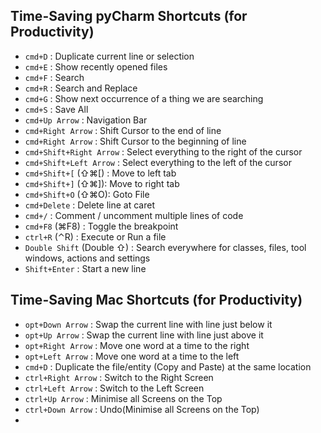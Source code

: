 ## Time-Saving pyCharm Shortcuts (for Productivity)  
- `cmd+D` : Duplicate current line or selection 
- `cmd+E` : Show recently opened files
- `cmd+F` : Search
- `cmd+R` : Search and Replace
- `cmd+G` : Show next occurrence of a thing we are searching
- `cmd+S` : Save All
- `cmd+Up Arrow` : Navigation Bar
- `cmd+Right Arrow` : Shift Cursor to the end of line
- `cmd+Right Arrow` : Shift Cursor to the beginning of line
- `cmd+Shift+Right Arrow` : Select everything to the right of the cursor
- `cmd+Shift+Left Arrow` : Select everything to the left of the cursor
- `cmd+Shift+[` (⇧⌘[) : Move to left tab
- `cmd+Shift+]` (⇧⌘]): Move to right tab
- `cmd+Shift+O` (⇧⌘O): Goto File
- `cmd+Delete` : Delete line at caret
- `cmd+/` : Comment / uncomment multiple lines of code  
- `cmd+F8` (⌘F8) : Toggle the breakpoint
- `ctrl+R` (⌃R) : Execute or Run a file 
- `Double Shift` (Double ⇧) : Search everywhere for classes, files, tool windows, actions and settings
- `Shift+Enter` : Start a new line







## Time-Saving Mac Shortcuts (for Productivity)
- `opt+Down Arrow` : Swap the current line with line just below it
- `opt+Up Arrow` : Swap the current line with line just above it
- `opt+Right Arrow` : Move one word at a time to the right
- `opt+Left Arrow` : Move one word at a time to the left
- `cmd+D` : Duplicate the file/entity (Copy and Paste) at the same location
- `ctrl+Right Arrow` : Switch to the Right Screen
- `ctrl+Left Arrow` : Switch to the Left Screen
- `ctrl+Up Arrow` : Minimise all Screens on the Top
- `ctrl+Down Arrow` : Undo(Minimise all Screens on the Top)
- 